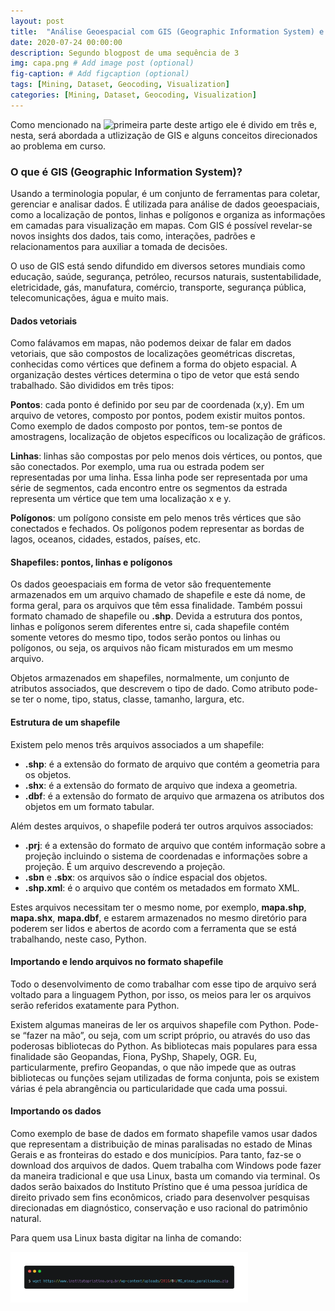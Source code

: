```yaml
---
layout: post
title:  "Análise Geoespacial com GIS (Geographic Information System) e Python: uma breve introdução - segunda parte"
date: 2020-07-24 00:00:00
description: Segundo blogpost de uma sequência de 3
img: capa.png # Add image post (optional)
fig-caption: # Add figcaption (optional)
tags: [Mining, Dataset, Geocoding, Visualization]
categories: [Mining, Dataset, Geocoding, Visualization]
---
```

Como mencionado na ![primeira parte](https://pauloconceicao.github.io/como-postar-no-github-com-jekyll/) deste artigo ele é divido em três e, nesta, será abordada a utlizização de GIS e alguns conceitos direcionados ao problema em curso.

### O que é GIS (Geographic Information System)? ###
Usando a terminologia popular, é um conjunto de ferramentas para coletar, gerenciar e analisar dados. É utilizada para análise de dados geoespaciais, como a localização de pontos, linhas e polígonos e organiza as informações em camadas para visualização em mapas. Com GIS é possível revelar-se novos insights dos dados, tais como, interações, padrões e relacionamentos para auxiliar a tomada de decisões.

O uso de GIS está sendo difundido em diversos setores mundiais como educação, saúde, segurança, petróleo, recursos naturais, sustentabilidade, eletricidade, gás, manufatura, comércio, transporte, segurança pública, telecomunicações, água e muito mais.

#### Dados vetoriais ####
Como falávamos em mapas, não podemos deixar de falar em dados vetoriais, que são compostos de localizações geométricas discretas, conhecidas como vértices que definem a forma do objeto espacial. A organização destes vértices determina o tipo de vetor que está sendo trabalhado. São divididos em três tipos:

**Pontos**: cada ponto é definido por seu par de coordenada (x,y). Em um arquivo de vetores, composto por pontos, podem existir muitos pontos. Como exemplo de dados composto por pontos, tem-se pontos de amostragens, localização de objetos específicos ou localização de gráficos.

**Linhas**: linhas são compostas por pelo menos dois vértices, ou pontos, que são conectados. Por exemplo, uma rua ou estrada podem ser representadas por uma linha. Essa linha pode ser representada por uma série de segmentos, cada encontro entre os segmentos da estrada representa um vértice que tem uma localização x e y.

**Polígonos**: um polígono consiste em pelo menos três vértices que são conectados e fechados. Os polígonos podem representar as bordas de lagos, oceanos, cidades, estados, países, etc. 

#### Shapefiles: pontos, linhas e polígonos ####
Os dados geoespaciais em forma de vetor são frequentemente armazenados em um arquivo chamado de shapefile e este dá nome, de forma geral, para os arquivos que têm essa finalidade. Também possui formato chamado de shapefile ou **.shp**. Devida a estrutura dos pontos, linhas e polígonos serem diferentes entre si, cada shapefile contém somente vetores do mesmo tipo, todos serão pontos ou linhas ou polígonos, ou seja, os arquivos não ficam misturados em um mesmo arquivo.

Objetos armazenados em shapefiles, normalmente, um conjunto de atributos associados, que descrevem o tipo de dado. Como atributo pode-se ter o nome, tipo, status, classe, tamanho, largura, etc.

#### Estrutura de um shapefile ####
Existem pelo menos três arquivos associados a um shapefile:

* **.shp**: é a extensão do formato de arquivo que contém a geometria para os objetos.
* **.shx**: é a extensão do formato de arquivo que indexa a geometria.
* **.dbf**: é a extensão do formato de arquivo que armazena os atributos dos objetos em um formato tabular.

Além destes arquivos, o shapefile poderá ter outros arquivos associados:

* **.prj**: é a extensão do formato de arquivo que contém informação sobre a projeção incluindo o sistema de coordenadas e informações sobre a projeção. É um arquivo descrevendo a projeção.
* **.sbn** e **.sbx**: os arquivos são o índice espacial dos objetos.
* **.shp.xml**: é o arquivo que contém os metadados em formato XML.

Estes arquivos necessitam ter o mesmo nome, por exemplo, **mapa.shp**, **mapa.shx**, **mapa.dbf**, e estarem armazenados no mesmo diretório para poderem ser lidos e abertos de acordo com a ferramenta que se está trabalhando, neste caso, Python.

#### Importando e lendo arquivos no formato shapefile ####
Todo o desenvolvimento de como trabalhar com esse tipo de arquivo será voltado para a linguagem Python, por isso, os meios para ler os arquivos serão referidos exatamente para Python.

Existem algumas maneiras de ler os arquivos shapefile com Python. Pode-se “fazer na mão”, ou seja, com um script próprio, ou através do uso das poderosas bibliotecas do Python. As bibliotecas mais populares para essa finalidade são Geopandas, Fiona, PyShp, Shapely, OGR. Eu, particularmente, prefiro Geopandas, o que não impede que as outras bibliotecas ou funções sejam utilizadas de forma conjunta, pois se existem várias é pela abrangência ou particularidade que cada uma possui.

#### Importando os dados ####
Como exemplo de base de dados em formato shapefile vamos usar dados que representam a distribuição de minas paralisadas no estado de Minas Gerais e as fronteiras do estado e dos municípios. Para tanto, faz-se o download dos arquivos de dados. Quem trabalha com Windows pode fazer da maneira tradicional e que usa Linux, basta um comando via terminal. Os dados serão baixados do Instituto Prístino que é uma pessoa jurídica de direito privado sem fins econômicos, criado para desenvolver pesquisas direcionadas em diagnóstico, conservação e uso racional do patrimônio natural.

Para quem usa Linux basta digitar na linha de comando:

<div style="width: 600px;">
 <a href="/assets/img/2020-07-24-P2-FIG_01_DLOAD.png"> <img src="/assets/img/2020-07-24-P2-FIG_01_DLOAD.png" width="380px"></a>
</div>
